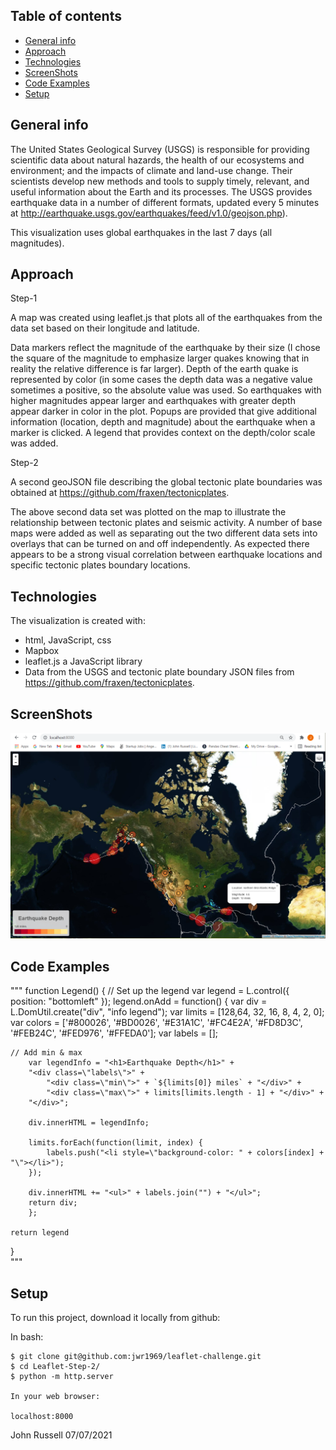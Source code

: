 ## Table of contents
* [General info](#general-info)
* [Approach](#approach)
* [Technologies](#technologies)
* [ScreenShots](#screenshots)
* [Code Examples](#examplecode)
* [Setup](#setup)


## General info
The United States Geological Survey (USGS) is responsible for providing scientific data about natural hazards, the health of our ecosystems and environment; and the impacts of climate and land-use change. Their scientists develop new methods and tools to supply timely, relevant, and useful information about the Earth and its processes. The USGS provides earthquake data in a number of different formats, updated every 5 minutes at http://earthquake.usgs.gov/earthquakes/feed/v1.0/geojson.php). 

This visualization uses global earthquakes in the last 7 days (all magnitudes).

## Approach

Step-1

A map was created using leaflet.js that plots all of the earthquakes from the data set based on their longitude and latitude.  

Data markers reflect the magnitude of the earthquake by their size (I chose the square of the magnitude to emphasize larger quakes knowing that in reality the relative difference is far larger). Depth of the earth quake is represented by color (in some cases the depth data was a negative value sometimes a positive, so the absolute value was used. So earthquakes with higher magnitudes appear larger and earthquakes with greater depth appear darker in color in the plot.
Popups are provided that give additional information (location, depth and magnitude) about the earthquake when a marker is clicked.
A legend that provides context on the depth/color scale was added.  

Step-2

A second geoJSON file describing the global tectonic plate boundaries was obtained at https://github.com/fraxen/tectonicplates.  

The above second data set was plotted on the map to illustrate the relationship between tectonic plates and seismic activity. A number of base maps were added as well as separating out the two different data sets into overlays that can be turned on and off independently.   As expected there appears to be a strong visual correlation between earthquake locations and specific tectonic plates boundary locations.
	
## Technologies
The visualization is created with:
* html, JavaScript, css
* Mapbox
* leaflet.js a JavaScript library
* Data from the USGS and tectonic plate boundary JSON files from https://github.com/fraxen/tectonicplates.

## ScreenShots

![Screenshot](Images/Screenshot.png)

## Code Examples
"""
function Legend()   {
// Set up the legend
var legend = L.control({ position: "bottomleft" });
    legend.onAdd = function() {
        var div = L.DomUtil.create("div", "info legend");
        var limits = [128,64, 32, 16, 8, 4, 2, 0];
        var colors = ['#800026', '#BD0026', '#E31A1C', '#FC4E2A', '#FD8D3C', '#FEB24C', '#FED976', '#FFEDA0'];
        var labels = [];
    
    // Add min & max
        var legendInfo = "<h1>Earthquake Depth</h1>" +
        "<div class=\"labels\">" +
            "<div class=\"min\">" + `${limits[0]} miles` + "</div>" +
            "<div class=\"max\">" + limits[limits.length - 1] + "</div>" +
        "</div>";
    
        div.innerHTML = legendInfo;
    
        limits.forEach(function(limit, index) {
            labels.push("<li style=\"background-color: " + colors[index] + "\"></li>");
        });
    
        div.innerHTML += "<ul>" + labels.join("") + "</ul>";
        return div;
        };
    
    return legend
}   
"""
	
## Setup
To run this project, download it locally from github:

In bash:
```
$ git clone git@github.com:jwr1969/leaflet-challenge.git
$ cd Leaflet-Step-2/
$ python -m http.server

In your web browser:

localhost:8000
```

John Russell
07/07/2021






